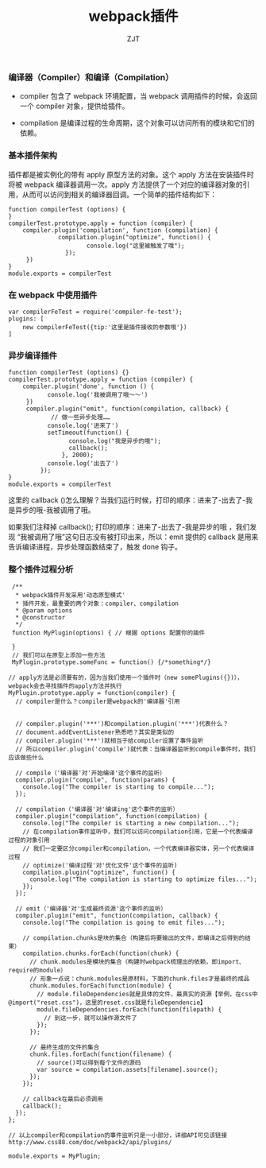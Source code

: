 ﻿---
layout: post
title: "webpack插件"
subtitle: ""
author: "ZJT"
header-style: text
tags:
  - webpack
---

### 编译器（Compiler）和编译（Compilation）

- compiler 包含了 webpack 环境配置，当 webpack 调用插件的时候，会返回一个 compiler 对象，提供给插件。

- compilation 是编译过程的生命周期，这个对象可以访问所有的模块和它们的依赖。

### 基本插件架构

插件都是被实例化的带有 apply 原型方法的对象。这个 apply 方法在安装插件时将被 webpack 编译器调用一次。apply 方法提供了一个对应的编译器对象的引用，从而可以访问到相关的编译器回调。一个简单的插件结构如下：

```
function compilerTest (options) {
}
compilerTest.prototype.apply = function (compiler) {
    compiler.plugin('compilation', function (compilation) {
              compilation.plugin("optimize", function() {
                      console.log("这里被触发了哦");
                });
     })
}
module.exports = compilerTest
```

### 在 webpack 中使用插件

```
var compilerFeTest = require('compiler-fe-test');
plugins: [
    new compilerFeTest({tip:'这里是插件接收的参数哦'})
]
```

### 异步编译插件

```
function compilerTest (options) {}
compilerTest.prototype.apply = function (compiler) {
    compiler.plugin('done', function () {
           console.log('我被调用了哦～～')
     })
     compiler.plugin("emit", function(compilation, callback) {
            // 做一些异步处理……
           console.log('进来了')
           setTimeout(function() {
                 console.log("我是异步的哦");
                 callback();
               }, 2000);
           console.log('出去了')
         });
}
module.exports = compilerTest
```

这里的 callback ()怎么理解？当我们运行时候，打印的顺序：进来了-出去了-我是异步的哦-我被调用了哦。

如果我们注释掉 callback(); 打印的顺序：进来了-出去了-我是异步的哦 ，我们发现 “我被调用了哦”这句日志没有被打印出来，所以：emit 提供的 callback 是用来告诉编译进程，异步处理函数结束了，触发 done 钩子。

### 整个插件过程分析

```
 /**
  * webpack插件开发采用'动态原型模式'
  * 插件开发，最重要的两个对象：compiler、compilation
  * @param options
  * @constructor
  */
 function MyPlugin(options) { // 根据 options 配置你的插件

 }
 // 我们可以在原型上添加一些方法
 MyPlugin.prototype.someFunc = function() {/*something*/}

// apply方法是必须要有的，因为当我们使用一个插件时（new somePlugins({})），webpack会去寻找插件的apply方法并执行
MyPlugin.prototype.apply = function(compiler) {
  // compiler是什么？compiler是webpack的'编译器'引用


  // compiler.plugin('***')和compilation.plugin('***')代表什么？
  // document.addEventListener熟悉吧？其实是类似的
  // compiler.plugin('***')就相当于给compiler设置了事件监听
  // 所以compiler.plugin('compile')就代表：当编译器监听到compile事件时，我们应该做些什么

  // compile（'编译器'对'开始编译'这个事件的监听）
  compiler.plugin("compile", function(params) {
    console.log("The compiler is starting to compile...");
  });

  // compilation（'编译器'对'编译ing'这个事件的监听）
  compiler.plugin("compilation", function(compilation) {
    console.log("The compiler is starting a new compilation...");
    // 在compilation事件监听中，我们可以访问compilation引用，它是一个代表编译过程的对象引用
    // 我们一定要区分compiler和compilation，一个代表编译器实体，另一个代表编译过程
    // optimize('编译过程'对'优化文件'这个事件的监听)
    compilation.plugin("optimize", function() {
      console.log("The compilation is starting to optimize files...");
    });
  });

  // emit（'编译器'对'生成最终资源'这个事件的监听）
  compiler.plugin("emit", function(compilation, callback) {
    console.log("The compilation is going to emit files...");

    // compilation.chunks是块的集合（构建后将要输出的文件，即编译之后得到的结果）
    compilation.chunks.forEach(function(chunk) {
      // chunk.modules是模块的集合（构建时webpack梳理出的依赖，即import、require的module）
      // 形象一点说：chunk.modules是原材料，下面的chunk.files才是最终的成品
      chunk.modules.forEach(function(module) {
        // module.fileDependencies就是具体的文件，最真实的资源【举例，在css中@import("reset.css")，这里的reset.css就是fileDependencie】
        module.fileDependencies.forEach(function(filepath) {
          // 到这一步，就可以操作源文件了
        });
      });

      // 最终生成的文件的集合
      chunk.files.forEach(function(filename) {
        // source()可以得到每个文件的源码
        var source = compilation.assets[filename].source();
      });
    });

    // callback在最后必须调用
    callback();
  });
};

// 以上compiler和compilation的事件监听只是一小部分，详细API可见该链接http://www.css88.com/doc/webpack2/api/plugins/

module.exports = MyPlugin;
```
